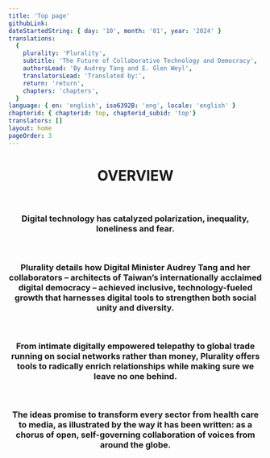 ```yaml
---
title: 'Top page'
githubLink:
dateStartedString: { day: '10', month: '01', year: '2024' }
translations:
  {
    plurality: 'Plurality',
    subtitle: 'The Future of Collaborative Technology and Democracy',
    authorsLead: 'By Audrey Tang and E. Glen Weyl',
    translatorsLead: 'Translated by:',
    return: 'return',
    chapters: 'chapters',
  }
language: { en: 'english', iso6392B: 'eng', locale: 'english' }
chapterid: { chapterid: top, chapterid_subid: 'top'}
translators: []
layout: home
pageOrder: 3
---
```

<center>

# OVERVIEW

<br>

### Digital technology has catalyzed polarization, inequality, loneliness and fear. 

<br>

### Plurality details how Digital Minister Audrey Tang and her collaborators – architects of Taiwan’s internationally acclaimed digital democracy – achieved inclusive, technology-fueled growth that harnesses digital tools to strengthen both social unity and diversity.

<br>

### From intimate digitally empowered telepathy to global trade running on social networks rather than money, Plurality offers tools to radically enrich relationships while making sure we leave no one behind.

<br>

### The ideas promise to transform every sector from health care to media, as illustrated by the way it has been written: as a chorus of open, self-governing collaboration of voices from around the globe. 
</center>
